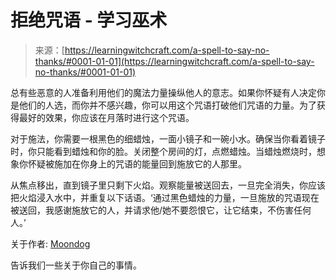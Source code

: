 <!--yml

类别: 未分类

日期: 2024-06-12 18:16:17

-->

# 拒绝咒语 - 学习巫术

> 来源：[https://learningwitchcraft.com/a-spell-to-say-no-thanks/#0001-01-01](https://learningwitchcraft.com/a-spell-to-say-no-thanks/#0001-01-01)

总有些恶意的人准备利用他们的魔法力量操纵他人的意志。如果你怀疑有人决定你是他们的人选，而你并不感兴趣，你可以用这个咒语打破他们咒语的力量。为了获得最好的效果，你应该在月落时进行这个咒语。

对于施法，你需要一根黑色的细蜡烛，一面小镜子和一碗小水。确保当你看着镜子时，你只能看到蜡烛和你的脸。关闭整个房间的灯，点燃蜡烛。当蜡烛燃烧时，想象你怀疑被施加在你身上的咒语的能量回到施放它的人那里。

从焦点移出，直到镜子里只剩下火焰。观察能量被送回去，一旦完全消失，你应该把火焰浸入水中，并重复以下话语。‘通过黑色蜡烛的力量，一旦施放的咒语现在被送回，我感谢施放它的人，并请求他/她不要怨恨它，让它结束，不伤害任何人。’

关于作者: [Moondog](https://learningwitchcraft.com/profile/?tthayer/)

告诉我们一些关于你自己的事情。
